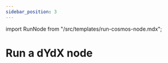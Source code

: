 ```yaml
---
sidebar_position: 3
---
```


import RunNode from "/src/templates/run-cosmos-node.mdx";

# Run a dYdX node

<RunNode />
